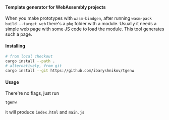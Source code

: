 #### Template generator for WebAssembly projects

When you make prototypes with `wasm-bindgen`,
after running `wasm-pack build --target web` there's a `pkg` folder
with a module. Usually it needs a simple web page with some JS code
to load the module. This tool generates such a page.

#### Installing

```bash
# from local checkout
cargo install --path .
# alternatively, from git
cargo install --git https://github.com/ibaryshnikov/tgenw
```

#### Usage

There're no flags, just run

```bash
tgenw
```

it will produce `index.html` and `main.js`
